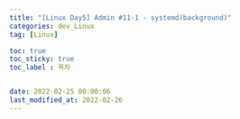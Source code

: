 ```yaml
---
title: "[Linux Day5] Admin #11-1 - systemd(background)"
categories: dev_Linux
tag: [Linux]

toc: true
toc_sticky: true
toc_label : 목차


date: 2022-02-25 00:00:06
last_modified_at: 2022-02-26
---
```

<br>
<br>

